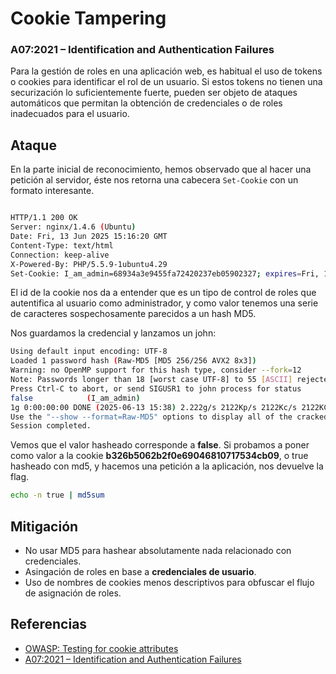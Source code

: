 # Cookie Tampering
### A07:2021 – Identification and Authentication Failures

Para la gestión de roles en una aplicación web, es habitual el uso de tokens o cookies para identificar el rol de un usuario.
Si estos tokens no tienen una securización lo suficientemente fuerte, pueden ser objeto de ataques automáticos que permitan la obtención de credenciales o de roles inadecuados para el usuario.

## Ataque

En la parte inicial de reconocimiento, hemos observado que al hacer una petición al servidor, éste nos retorna una cabecera `Set-Cookie` con un 
formato interesante.

```bash

HTTP/1.1 200 OK
Server: nginx/1.4.6 (Ubuntu)
Date: Fri, 13 Jun 2025 15:16:20 GMT
Content-Type: text/html
Connection: keep-alive
X-Powered-By: PHP/5.5.9-1ubuntu4.29
Set-Cookie: I_am_admin=68934a3e9455fa72420237eb05902327; expires=Fri, 13-Jun-2025 16:16:20 GMT; Max-Age=3600

```

El id de la cookie nos da a entender que es un tipo de control de roles que autentifica al usuario como administrador, y como valor tenemos una serie de caracteres sospechosamente parecidos a un hash MD5.

Nos guardamos la credencial y lanzamos un john:
```bash
Using default input encoding: UTF-8
Loaded 1 password hash (Raw-MD5 [MD5 256/256 AVX2 8x3])
Warning: no OpenMP support for this hash type, consider --fork=12
Note: Passwords longer than 18 [worst case UTF-8] to 55 [ASCII] rejected
Press Ctrl-C to abort, or send SIGUSR1 to john process for status
false            (I_am_admin)     
1g 0:00:00:00 DONE (2025-06-13 15:38) 2.222g/s 2122Kp/s 2122Kc/s 2122KC/s fame4eva..fahimi
Use the "--show --format=Raw-MD5" options to display all of the cracked passwords reliably
Session completed.
```

Vemos que el valor hasheado corresponde a **false**. Si probamos a poner como valor a la cookie **b326b5062b2f0e69046810717534cb09**, o true hasheado con md5, y hacemos una petición a la aplicación, nos devuelve la flag.

```bash
echo -n true | md5sum
```

## Mitigación
- No usar MD5 para hashear absolutamente nada relacionado con credenciales.
- Asingación de roles en base a **credenciales de usuario**.
- Uso de nombres de cookies menos descriptivos para obfuscar el flujo de asignación de roles.

## Referencias

- [OWASP: Testing for cookie attributes](https://owasp.org/www-project-web-security-testing-guide/latest/4-Web_Application_Security_Testing/06-Session_Management_Testing/02-Testing_for_Cookies_Attributes)
- [A07:2021 – Identification and Authentication Failures](https://owasp.org/Top10/A07_2021-Identification_and_Authentication_Failures/)